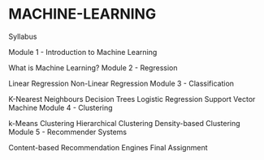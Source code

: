 # MACHINE-LEARNING




Syllabus

Module 1 - Introduction to Machine Learning

What is Machine Learning?
Module 2 - Regression

Linear Regression
Non-Linear Regression
Module 3 - Classification

K-Nearest Neighbours
Decision Trees
Logistic Regression
Support Vector Machine
Module 4 - Clustering

k-Means Clustering
Hierarchical Clustering
Density-based Clustering
Module 5 - Recommender Systems

Content-based Recommendation Engines
Final Assignment
